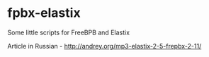 # fpbx-elastix
Some little scripts for FreeBPB and Elastix

Article in Russian - http://andrey.org/mp3-elastix-2-5-frepbx-2-11/

 
